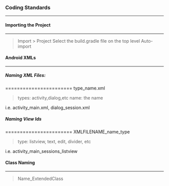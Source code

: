### Coding Standards
-----------------------
#### Importing the Project
-----------------------
> Import > Project
> Select the build.gradle file on the top level
> Auto-import

#### Android XMLs
-----------------------
##### Naming XML Files:
=======================
type_name.xml

> types: activity,dialog,etc
> name: the name

i.e. activity\_main.xml, dialog\_session.xml

##### Naming View Ids
=======================
XMLFILENAME\_name\_type

> type: listview, text, edit, divider, etc

i.e. activity_main_sessions_listview

#### Class Naming
-----------------------
> Name_ExtendedClass
